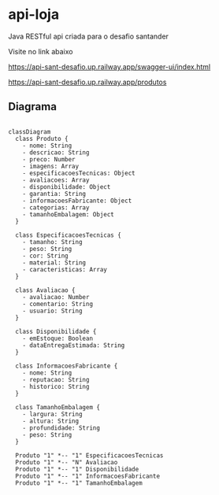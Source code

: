 # api-loja
Java RESTful api criada para o desafio santander

Visite no link abaixo

<a href="https://api-sant-desafio.up.railway.app/swagger-ui/index.html" target="_blank">https://api-sant-desafio.up.railway.app/swagger-ui/index.html</a>

<a href="https://api-sant-desafio.up.railway.app/produtos" target="_blank">https://api-sant-desafio.up.railway.app/produtos</a>

## Diagrama

```mermaid

classDiagram
  class Produto {
    - nome: String
    - descricao: String
    - preco: Number
    - imagens: Array
    - especificacoesTecnicas: Object
    - avaliacoes: Array
    - disponibilidade: Object
    - garantia: String
    - informacoesFabricante: Object
    - categorias: Array
    - tamanhoEmbalagem: Object
  }

  class EspecificacoesTecnicas {
    - tamanho: String
    - peso: String
    - cor: String
    - material: String
    - caracteristicas: Array
  }

  class Avaliacao {
    - avaliacao: Number
    - comentario: String
    - usuario: String
  }

  class Disponibilidade {
    - emEstoque: Boolean
    - dataEntregaEstimada: String
  }

  class InformacoesFabricante {
    - nome: String
    - reputacao: String
    - historico: String
  }

  class TamanhoEmbalagem {
    - largura: String
    - altura: String
    - profundidade: String
    - peso: String
  }

  Produto "1" *-- "1" EspecificacoesTecnicas
  Produto "1" *-- "N" Avaliacao
  Produto "1" *-- "1" Disponibilidade
  Produto "1" *-- "1" InformacoesFabricante
  Produto "1" *-- "1" TamanhoEmbalagem


```


